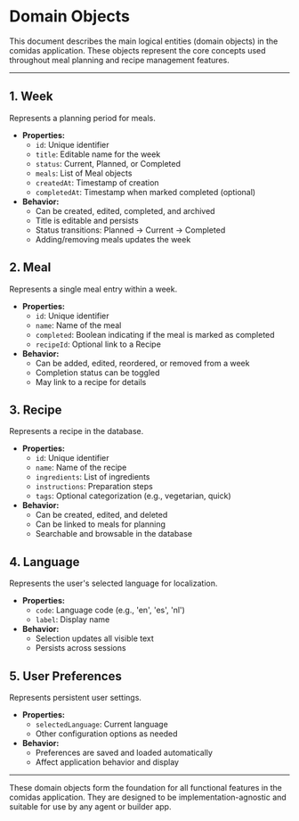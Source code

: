 # Domain Objects

This document describes the main logical entities (domain objects) in the comidas application. These objects represent the core concepts used throughout meal planning and recipe management features.

---

## 1. Week
Represents a planning period for meals.
- **Properties:**
  - `id`: Unique identifier
  - `title`: Editable name for the week
  - `status`: Current, Planned, or Completed
  - `meals`: List of Meal objects
  - `createdAt`: Timestamp of creation
  - `completedAt`: Timestamp when marked completed (optional)
- **Behavior:**
  - Can be created, edited, completed, and archived
  - Title is editable and persists
  - Status transitions: Planned → Current → Completed
  - Adding/removing meals updates the week

## 2. Meal
Represents a single meal entry within a week.
- **Properties:**
  - `id`: Unique identifier
  - `name`: Name of the meal
  - `completed`: Boolean indicating if the meal is marked as completed
  - `recipeId`: Optional link to a Recipe
- **Behavior:**
  - Can be added, edited, reordered, or removed from a week
  - Completion status can be toggled
  - May link to a recipe for details

## 3. Recipe
Represents a recipe in the database.
- **Properties:**
  - `id`: Unique identifier
  - `name`: Name of the recipe
  - `ingredients`: List of ingredients
  - `instructions`: Preparation steps
  - `tags`: Optional categorization (e.g., vegetarian, quick)
- **Behavior:**
  - Can be created, edited, and deleted
  - Can be linked to meals for planning
  - Searchable and browsable in the database

## 4. Language
Represents the user's selected language for localization.
- **Properties:**
  - `code`: Language code (e.g., 'en', 'es', 'nl')
  - `label`: Display name
- **Behavior:**
  - Selection updates all visible text
  - Persists across sessions

## 5. User Preferences
Represents persistent user settings.
- **Properties:**
  - `selectedLanguage`: Current language
  - Other configuration options as needed
- **Behavior:**
  - Preferences are saved and loaded automatically
  - Affect application behavior and display

---

These domain objects form the foundation for all functional features in the comidas application. They are designed to be implementation-agnostic and suitable for use by any agent or builder app.
